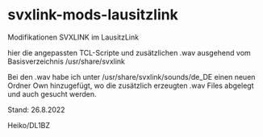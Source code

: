 # svxlink-mods-lausitzlink
Modifikationen SVXLINK im LausitzLink

hier die angepassten TCL-Scripte und zusätzlichen .wav ausgehend vom Basisverzeichnis /usr/share/svxlink

Bei den .wav habe ich unter /usr/share/svxlink/sounds/de_DE einen neuen Ordner Own hinzugefügt, wo die zusätzlich erzeugten 
.wav Files abgelegt und auch gesucht werden.

Stand: 26.8.2022

Heiko/DL1BZ
